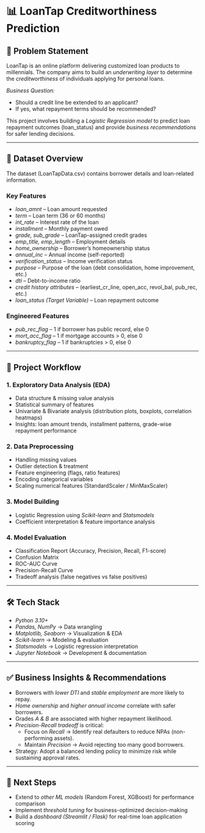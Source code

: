 # 📊 LoanTap Creditworthiness Prediction  

## 📝 Problem Statement  
LoanTap is an online platform delivering customized loan products to millennials. The company aims to build an *underwriting layer* to determine the *creditworthiness* of individuals applying for personal loans.  

*Business Question:*  
- Should a credit line be extended to an applicant?  
- If yes, what repayment terms should be recommended?  

This project involves building a *Logistic Regression model* to predict loan repayment outcomes (loan_status) and provide *business recommendations* for safer lending decisions.  

---

## 📂 Dataset Overview  
The dataset (LoanTapData.csv) contains borrower details and loan-related information.  

### Key Features  
- *loan_amnt* – Loan amount requested  
- *term* – Loan term (36 or 60 months)  
- *int_rate* – Interest rate of the loan  
- *installment* – Monthly payment owed  
- *grade, sub_grade* – LoanTap-assigned credit grades  
- *emp_title, emp_length* – Employment details  
- *home_ownership* – Borrower’s homeownership status  
- *annual_inc* – Annual income (self-reported)  
- *verification_status* – Income verification status  
- *purpose* – Purpose of the loan (debt consolidation, home improvement, etc.)  
- *dti* – Debt-to-income ratio  
- *credit history attributes* – (earliest_cr_line, open_acc, revol_bal, pub_rec, etc.)  
- *loan_status (Target Variable)* – Loan repayment outcome  

### Engineered Features  
- *pub_rec_flag* – 1 if borrower has public record, else 0  
- *mort_acc_flag* – 1 if mortgage accounts > 0, else 0  
- *bankruptcy_flag* – 1 if bankruptcies > 0, else 0  

---

## 🔎 Project Workflow  

### 1. Exploratory Data Analysis (EDA)  
- Data structure & missing value analysis  
- Statistical summary of features  
- Univariate & Bivariate analysis (distribution plots, boxplots, correlation heatmaps)  
- Insights: loan amount trends, installment patterns, grade-wise repayment performance  

### 2. Data Preprocessing  
- Handling missing values  
- Outlier detection & treatment  
- Feature engineering (flags, ratio features)  
- Encoding categorical variables  
- Scaling numerical features (StandardScaler / MinMaxScaler)  

### 3. Model Building  
- Logistic Regression using *Scikit-learn* and *Statsmodels*  
- Coefficient interpretation & feature importance analysis  

### 4. Model Evaluation  
- Classification Report (Accuracy, Precision, Recall, F1-score)  
- Confusion Matrix  
- ROC-AUC Curve  
- Precision-Recall Curve  
- Tradeoff analysis (false negatives vs false positives)  

---

## 🛠 Tech Stack  
- *Python 3.10+*  
- *Pandas, NumPy* → Data wrangling  
- *Matplotlib, Seaborn* → Visualization & EDA  
- *Scikit-learn* → Modeling & evaluation  
- *Statsmodels* → Logistic regression interpretation  
- *Jupyter Notebook* → Development & documentation  

---

## ✅ Business Insights & Recommendations  
- Borrowers with *lower DTI* and *stable employment* are more likely to repay.  
- *Home ownership* and *higher annual income* correlate with safer borrowers.  
- Grades *A & B* are associated with higher repayment likelihood.  
- *Precision-Recall tradeoff* is critical:  
  - Focus on *Recall* → Identify real defaulters to reduce NPAs (non-performing assets).  
  - Maintain *Precision* → Avoid rejecting too many good borrowers.  
- Strategy: Adopt a balanced lending policy to minimize risk while sustaining approval rates.  

---

## 📌 Next Steps  
- Extend to *other ML models* (Random Forest, XGBoost) for performance comparison  
- Implement *threshold tuning* for business-optimized decision-making  
- Build a *dashboard (Streamlit / Flask)* for real-time loan application scoring
